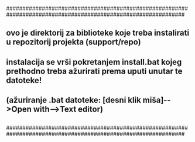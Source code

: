 ###############################################################################################################
##
##  ovo je direktorij za biblioteke koje treba instalirati u repozitorij projekta (support/repo)
##  instalacija se vrši pokretanjem install.bat kojeg prethodno treba ažurirati prema uputi unutar te datoteke!
##  (ažuriranje .bat datoteke: [desni klik miša]-->Open with-->Text editor)
##
###############################################################################################################
